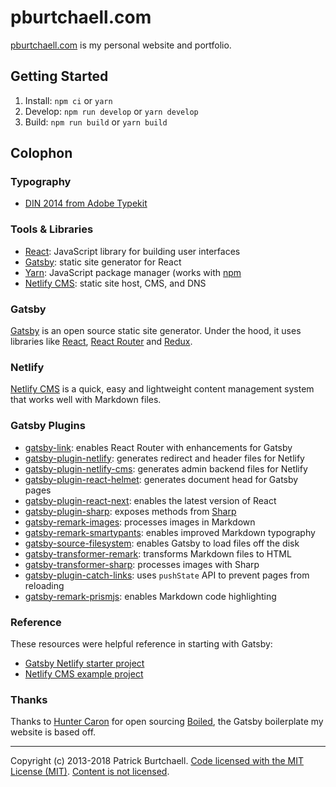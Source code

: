 [home]: https://pburtchaell.com
[react]: https://reactjs.org/
[react-router]: https://reacttraining.com/react-router/
[redux]: http://redux.js.org/
[gatsby]: https://www.gatsbyjs.org/
[netlify-cms]: https://www.netlifycms.org/
[npm]: http://npmjs.org/
[yarn]: https://yarnpkg.com/en/
[din]: https://typekit.com/fonts/din-2014

# pburtchaell.com

[pburtchaell.com][home] is my personal website and portfolio.

## Getting Started

1. Install: `npm ci` or `yarn`
2. Develop: `npm run develop` or `yarn develop`
3. Build: `npm run build` or `yarn build`

## Colophon

### Typography

- [DIN 2014 from Adobe Typekit][din]

### Tools & Libraries

- [React][react]: JavaScript library for building user interfaces
- [Gatsby][gatsby]: static site generator for React
- [Yarn][yarn]: JavaScript package manager (works with [npm][npm]
- [Netlify CMS][netlify-cms]: static site host, CMS, and DNS

### Gatsby

[Gatsby][gatsby] is an open source static site generator. Under the hood, it uses libraries like [React][react], [React Router][react-router] and [Redux][redux].

### Netlify

[Netlify CMS][netlify-cms] is a quick, easy and lightweight content management system that works well with Markdown files.

### Gatsby Plugins

- [gatsby-link][1]: enables React Router with enhancements for Gatsby
- [gatsby-plugin-netlify][2]: generates redirect and header files for Netlify
- [gatsby-plugin-netlify-cms][3]: generates admin backend files for Netlify
- [gatsby-plugin-react-helmet][4]: generates document head for Gatsby pages
- [gatsby-plugin-react-next][5]: enables the latest version of React
- [gatsby-plugin-sharp][6]: exposes methods from [Sharp](https://github.com/lovell/sharp)
- [gatsby-remark-images][7]: processes images in Markdown
- [gatsby-remark-smartypants][8]: enables improved Markdown typography
- [gatsby-source-filesystem][9]: enables Gatsby to load files off the disk
- [gatsby-transformer-remark][10]: transforms Markdown files to HTML
- [gatsby-transformer-sharp][11]: processes images with Sharp
- [gatsby-plugin-catch-links][12]: uses `pushState` API to prevent pages from reloading
- [gatsby-remark-prismjs][13]: enables Markdown code highlighting

[1]: https://www.npmjs.com/package/gatsby-link
[2]: https://www.npmjs.com/package/gatsby-plugin-netlify
[3]: https://www.npmjs.com/package/gatsby-plugin-netlify-cms
[4]: https://www.npmjs.com/package/gatsby-plugin-react-helmet
[5]: https://www.npmjs.com/package/gatsby-plugin-react-next
[6]: https://www.npmjs.com/package/gatsby-plugin-sharp
[7]: https://www.npmjs.com/package/gatsby-remark-images
[8]: https://www.npmjs.com/package/gatsby-remark-smartypants
[9]: https://www.npmjs.com/package/gatsby-source-filesystem
[10]: https://www.npmjs.com/package/gatsby-transformer-remark
[11]: https://www.npmjs.com/package/gatsby-transformer-sharp
[12]: https://www.npmjs.com/package/gatsby-plugin-catch-links
[13]: https://www.npmjs.com/package/gatsby-remark-prismjs

### Reference

These resources were helpful reference in starting with Gatsby:

- [Gatsby Netlify starter project][12]
- [Netlify CMS example project][13]

[12]: https://github.com/AustinGreen/gatsby-starter-netlify-cms
[13]: https://github.com/netlify/netlify-cms/example

### Thanks

Thanks to [Hunter Caron](https://github.com/huntercaron) for open sourcing [Boiled](https://github.com/huntercaron/boiled), the Gatsby boilerplate my website is based off.

---
Copyright (c) 2013-2018 Patrick Burtchaell.
[Code licensed with the MIT License (MIT)](/CODE-LICENSE).
[Content is not licensed](/CONTENT-LICENSE).

